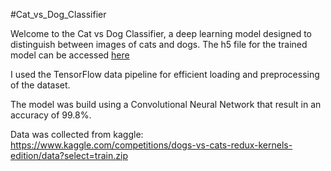 #Cat_vs_Dog_Classifier

Welcome to the Cat vs Dog Classifier, a deep learning model designed to distinguish between images of cats and dogs. The h5 file for the trained model can be accessed [here](https://docs.google.com/document/d/1_n7tHzhJ6y0D9rmAKPtRDOmjMSS3s5ZJqr1aQ8MGsyg/edit?usp=sharing)

I used the TensorFlow data pipeline for efficient loading and preprocessing of the dataset. 

The model was build using a Convolutional Neural Network that result in an accuracy of 99.8%.

Data was collected from kaggle: https://www.kaggle.com/competitions/dogs-vs-cats-redux-kernels-edition/data?select=train.zip
